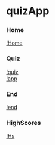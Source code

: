 # quizApp

### Home
[!Home](https://github.com/santosh-kumar9493/quizApp/blob/main/Home%20(2).png)<br>
### Quiz
[!quiz](https://github.com/santosh-kumar9493/quizApp/blob/main/quiz.png)<br>
[!app](https://github.com/santosh-kumar9493/quizApp/blob/main/app.png)<br>
### End
[!end](https://github.com/santosh-kumar9493/quizApp/blob/main/end.png)<br>
### HighScores
[!Hs](https://github.com/santosh-kumar9493/quizApp/blob/main/HighScores.png)<br>
